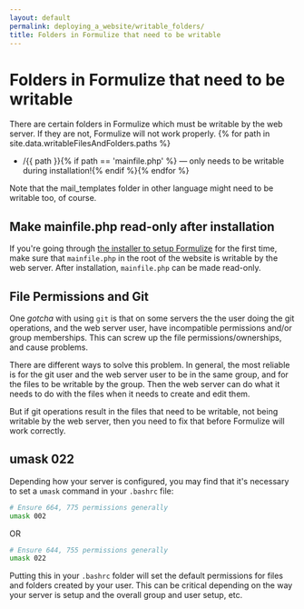```yaml
---
layout: default
permalink: deploying_a_website/writable_folders/
title: Folders in Formulize that need to be writable
---
```


# Folders in Formulize that need to be writable

There are certain folders in Formulize which must be writable by the web server. If they are not, Formulize will not work properly.
{% for path in site.data.writableFilesAndFolders.paths %}
- /{{ path }}{% if path == 'mainfile.php' %} &mdash; only needs to be writable during installation!{% endif %}{% endfor %}

Note that the mail_templates folder in other language might need to be writable too, of course.

## Make mainfile.php read-only after installation

If you're going through [the installer to setup Formulize](../installing_formulize) for the first time, make sure that ```mainfile.php``` in the root of the website is writable by the web server. After installation, ```mainfile.php``` can be made read-only.

## File Permissions and Git

One _gotcha_ with using ```git``` is that on some servers the the user doing the git operations, and the web server user, have incompatible permissions and/or group memberships. This can screw up the file permissions/ownerships, and cause problems.

There are different ways to solve this problem. In general, the most reliable is for the git user and the web server user to be in the same group, and for the files to be writable by the group. Then the web server can do what it needs to do with the files when it needs to create and edit them.

But if git operations result in the files that need to be writable, not being writable by the web server, then you need to fix that before Formulize will work correctly.

## umask 022

Depending how your server is configured, you may find that it's necessary to set a ```umask``` command in your ```.bashrc``` file:

```bash
# Ensure 664, 775 permissions generally
umask 002
```
OR
```bash
# Ensure 644, 755 permissions generally
umask 022
```

Putting this in your ```.bashrc``` folder will set the default permissions for files and folders created by your user. This can be critical depending on the way your server is setup and the overall group and user setup, etc.



